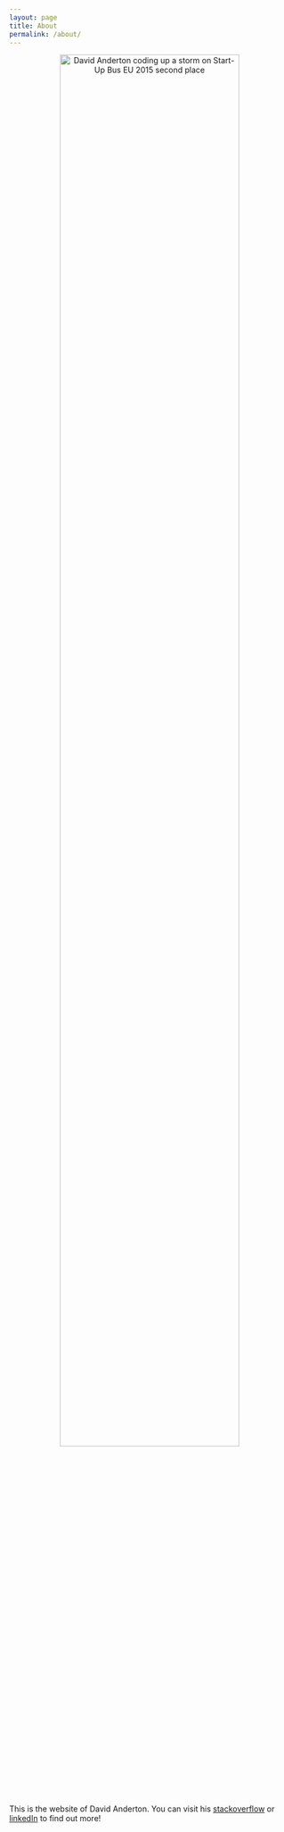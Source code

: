 ```yaml
---
layout: page
title: About
permalink: /about/
---
```


<center>
  <img alt="David Anderton coding up a storm on Start-Up Bus EU 2015 second place" src="{{ site.baseurl }}/assets/img/profileAbout.jpg" style="width:80%">
</center>
<br/>
This is the website of David Anderton. You can visit his <a href="http://stackoverflow.com/users/3700836/david-anderton?tab=profile" target="_blank">stackoverflow</a> or <a href="https://uk.linkedin.com/in/dwanderton" target="_blank">linkedIn</a> to find out more!


